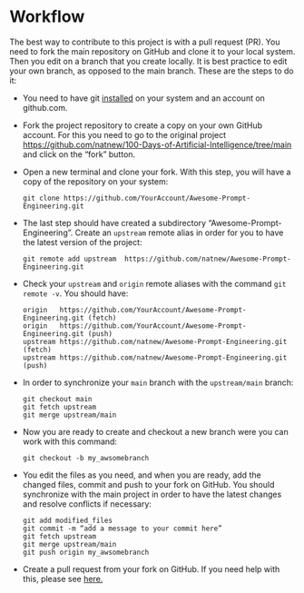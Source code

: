 # Workflow

The best way to contribute to this project is with a pull request (PR).
You need to fork the main repository on GitHub and clone it to your local system.
Then you edit on a branch that you create locally. It is best practice to edit
your own branch, as opposed to the main branch. These are the steps to do it:

- You need to have git [installed](<https://docs.github.com/en/get-started/quickstart/set-up-git>)
on your system and an account on github.com.

- Fork the project repository to create a copy on your own GitHub account. For this you need to go to the original project <https://github.com/natnew/100-Days-of-Artificial-Intelligence/tree/main> and click on the “fork” button.

- Open a new terminal and clone your fork. With this step, you will have a copy of the repository on your system:

  ```text
  git clone https://github.com/YourAccount/Awesome-Prompt-Engineering.git
  ```

- The last step should have created a subdirectory “Awesome-Prompt-Engineering”.
Create an `upstream` remote alias in order for you to have the latest version of the project:

  ```text
  git remote add upstream  https://github.com/natnew/Awesome-Prompt-Engineering.git
  ```

- Check your `upstream` and `origin` remote aliases with the command `git remote -v`. You should have:

  ```text
  origin   https://github.com/YourAccount/Awesome-Prompt-Engineering.git (fetch)
  origin   https://github.com/YourAccount/Awesome-Prompt-Engineering.git (push)
  upstream https://github.com/natnew/Awesome-Prompt-Engineering.git (fetch)
  upstream https://github.com/natnew/Awesome-Prompt-Engineering.git (push)
  ```

- In order to synchronize your `main` branch with the `upstream/main` branch:

  ```text
  git checkout main
  git fetch upstream
  git merge upstream/main
  ```

- Now you are ready to create and checkout a new branch were you can work with this command:

  ```text
  git checkout -b my_awsomebranch
  ```

- You edit the files as you need, and when you are ready, add the changed files, commit and push to your fork on GitHub. You should synchronize with the main project in order to have the latest changes and resolve conflicts if necessary:

  ```text
  git add modified_files
  git commit -m “add a message to your commit here”
  git fetch upstream
  git merge upstream/main
  git push origin my_awsomebranch
  ```

- Create a pull request from your fork on GitHub. If you need help with this, please see [here.](<https://docs.github.com/en/pull-requests/collaborating-with-pull-requests/proposing-changes-to-your-work-with-pull-requests/creating-a-pull-request-from-a-fork>)
